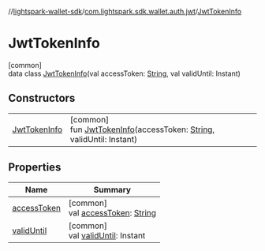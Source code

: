 //[lightspark-wallet-sdk](../../../index.md)/[com.lightspark.sdk.wallet.auth.jwt](../index.md)/[JwtTokenInfo](index.md)

# JwtTokenInfo

[common]\
data class [JwtTokenInfo](index.md)(val accessToken: [String](https://kotlinlang.org/api/latest/jvm/stdlib/kotlin/-string/index.html), val validUntil: Instant)

## Constructors

| | |
|---|---|
| [JwtTokenInfo](-jwt-token-info.md) | [common]<br>fun [JwtTokenInfo](-jwt-token-info.md)(accessToken: [String](https://kotlinlang.org/api/latest/jvm/stdlib/kotlin/-string/index.html), validUntil: Instant) |

## Properties

| Name | Summary |
|---|---|
| [accessToken](access-token.md) | [common]<br>val [accessToken](access-token.md): [String](https://kotlinlang.org/api/latest/jvm/stdlib/kotlin/-string/index.html) |
| [validUntil](valid-until.md) | [common]<br>val [validUntil](valid-until.md): Instant |
